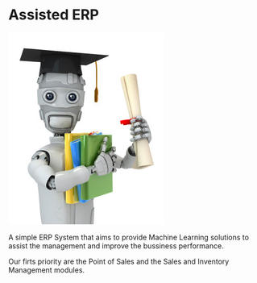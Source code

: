 Assisted ERP
============

![Machine Learning logo](docs/images/logo.jpg)

A simple ERP System that aims to provide Machine Learning solutions to
assist the management and improve the bussiness performance.

Our firts priority are the Point of Sales and the Sales and Inventory
Management modules.
